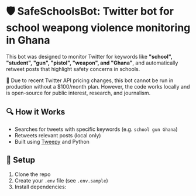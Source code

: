 # 🛡️ SafeSchoolsBot: Twitter bot for school weapong violence monitoring in Ghana

This bot was designed to monitor Twitter for keywords like **"school", "student", "gun", "pistol", "weapon", and "Ghana"**, and automatically retweet posts that highlight safety concerns in schools. 

🚫 Due to recent Twitter API pricing changes, this bot cannot be run in production without a $100/month plan. However, the code works locally and is open-source for public interest, research, and journalism.

## 🔍 How it Works
- Searches for tweets with specific keywords (e.g. `school gun Ghana`)
- Retweets relevant posts (local only)
- Built using [Tweepy](https://www.tweepy.org/) and Python

## 🔐 Setup

1. Clone the repo
2. Create your `.env` file (see `.env.sample`)
3. Install dependencies:

